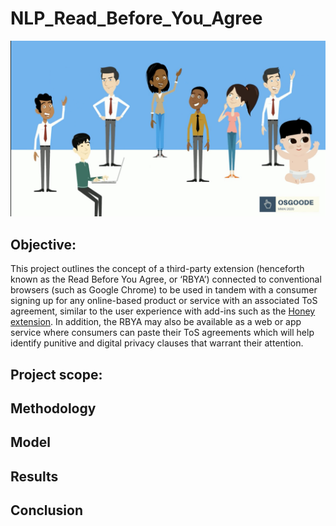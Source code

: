 # NLP_Read_Before_You_Agree

 ![Image description](Osgoode.png)
 
 ## Objective:

 This project outlines the concept of a third-party extension (henceforth known as the Read Before You Agree, or ‘RBYA’) connected to conventional browsers (such as Google Chrome) to be used in tandem with a consumer signing up for any online-based product or service with an associated ToS agreement, similar to the user experience with add-ins such as the [Honey extension](https://chrome.google.com/webstore/detail/honey/bmnlcjabgnpnenekpadlanbbkooimhnj/related).  In addition, the RBYA may also be available as a web or app service where consumers can paste their ToS agreements which will help identify punitive and digital privacy clauses that warrant their attention.

## Project scope: 
 
 
 ## Methodology
 ## Model
 ## Results
 ## Conclusion

